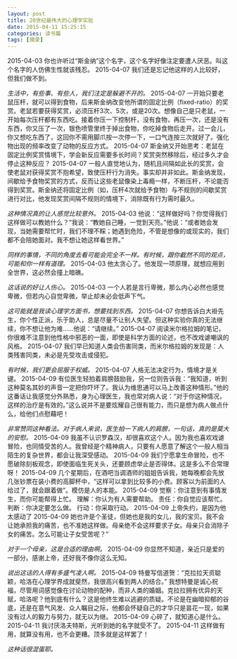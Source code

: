 ```yaml
---
layout: post
title: 20世纪最伟大的心理学实验
date: 2015-04-11 15:25:15
categories: 读书篇
tags: [摘录]
---
```


2015-04-03
你也许听过“斯金纳”这个名字，这个名字好像注定要遭人厌恶。叫这个名字的人仿佛生性就该残忍。
2015-04-07
我们还是忘记他这样的人比较好，但我们做不到。

*生活中，有些事、有些人，我们注定是躲避不开的。*
2015-04-07
一开始只要老鼠压杆，就可以得到食物，后来斯金纳改变他所谓的固定比例（fixed-ratio）的奖赏。老鼠若要获得奖赏，必须压杆3次、5次，或是20次。想像自己是只老鼠，一开始每次压杆都有东西吃。接着你压一下控制杆，没有食物，再压一次，还是没有东西，你又压了一次，银色喷管里终于掉出食物，你吃掉食物后走开。过一会儿，你又想吃东西了，这回你不需用脚爪按一次停一下，一口气连按三次就好了。强化物出现的频率改变了动物的反应方式。
2015-04-07
斯金纳又开始思考：老鼠在固定比例奖赏情境下，学会新反应需要多长时间？奖赏突然移除后，经过多久才会停止这种反应？<!--more-->
2015-04-07
一般人直觉地认为，随机且间隔如此长的奖赏，会使老鼠对获得奖赏不抱希望，致使压杆行为消失。事实却并非如此。斯金纳发现，间歇给予食物奖赏的方式，反而让这些老鼠像染上毒瘾一样，不断压杆，不论能否得到奖赏。斯金纳还将固定比例（如，压杆4次就给予食物）与不规则的间歇奖赏进行对比，他发现奖赏间隔不规则的情境下，消除既有行为需时最久。

*这种情况真的让人感觉比较意外。*
2015-04-03
他说：“这样做好吗？你觉得我们这样做可以教她什么？”我说：“教她自己睡，一觉到天亮。”他说：“或者她会发现，当她需要帮忙时，我们不理不睬；她遇到危险，不管是想像的或现实的，我们都不会陪她面对。我不想让她这样看世界。”

*同样的事情，不同的角度去看可能会完全不一样。有时候，跟你截然不同的观点，可能和你一样有道理。*
2015-04-03
他太贪心了。他发现一项原理，就想应用到全世界，这必然会撞上暗礁。

*这话说的好让人伤心。*
2015-04-03
一个人若是言行卑微，那么内心必然也感觉卑微，但若内心自觉卑微，举止却未必会低声下气。

*这可能就是我读心理学方面书，想要找到东西。*
2015-04-07
你想告诉白大褂先生，你个性正派，乐于助人，总是尽量不让别人失望。但这种实验你真的无法继续，你不想让他为难……他说：“请继续。”
2015-04-07
阅读米尔格拉姆的笔记，你很难不注意到他性格中邪恶的一面，即使是科学方面的论述，也不改戏谑嘲讽的风格。
2015-04-07
我们早已知道人类会伤害同类，而米尔格拉姆的发现是：人类残害同类，未必是先受攻击或侵犯。

*有时候，我们更会屈服于权威。*
2015-04-07
人格无法决定行为，情境才是关键。
2015-04-09
有位医生轻拍着肩膀鼓励我，另一位则告诉我：“我知道，听到这种莫名其妙的声音一定把你吓坏了。我认为维思通可以马上改善这种情形。”他的这番话让我感觉分外熟悉，身为心理医生，我也常对病人说：“对于你这种情况，这样的治疗是有效的。”这么说并不是要炫耀自己很有能力，而只是想为病人做点什么，给他们点慰藉吧！

*非常赞同这种看法。对于病人来说，医生拍一下病人的肩膀，一句话，真的是莫大的安慰。*
2015-04-09
我虽不认识罗森汉，却很喜欢这个人。因为我也喜欢戏谑冒险，也同情受苦的人。我曾经是个精神病人，只要有人愿意了解这个一般人相当陌生的复杂世界，都会让我深受感动。
2015-04-09
我们宁愿拿生命冒险，也不愿破除刻板观念，即使面临生死关头，还要顾虑举止是否得体。这是多么不合常理呀！
2015-04-09
几个星期后，在酒吧当调酒师的姐姐告诉我，她每晚都会先放几张钞票在装小费的高脚杯中，“这样可以拿到比较多的小费。顾客以为前面的人给过了，就会跟着做”。模仿是人的本能。
2015-04-09
觉察：你注意到有事情发生，而你可能帮得上忙。
理解：你认为有人需要帮助。
责任：你自觉应该帮忙。
判断：你决定要怎么做。
行动：你采取行动。
2015-04-09
上帝失约，是因为他太感动了
2015-04-09
她也许是个圣徒，但她也是我的女儿，我的宝贝。我不会让她承担我的痛苦，也不准她这样做。母亲绝不会这样要求子女。母亲只会消除子女的痛苦。怎么可能让子女受苦呢？”

*对于一个母亲，这是合适的理由啊。*
2015-04-09
你显然不知道，亲近只是爱的一部分。感谢上帝，还好我不像你这么无知。

*说出这话的人得有多盛气凌人啊。*
2015-04-09
特曼写信道贺：“克拉拉天资聪颖，哈洛在心理学界成就斐然，我很高兴看到两人的结合。”
我想特曼是诚心祝福，尽管用词感觉像在讨论动物的配种，而非人类的婚姻。克拉拉拥有优异的天赋，哈洛呢？他到底有什么？这是他终生难以逃避的质疑。不论是在幽暗抑郁的谷底，还是在意气风发、众人瞩目之际，他都会怀疑自己的才华只是昙花一现，如果没有过人的毅力与努力，就无以为继。
2015-04-09
心碎了，就知道心是什么。
2015-04-11
我讨厌洛夫特斯，光听到她的名字就受不了。
2015-04-11
这样做有用，就算没有用，也不会更糟。顶多就是这样罢了！

*这种话很混蛋耶。*